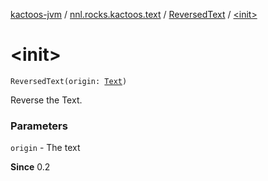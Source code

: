 [kactoos-jvm](../../index.md) / [nnl.rocks.kactoos.text](../index.md) / [ReversedText](index.md) / [&lt;init&gt;](./-init-.md)

# &lt;init&gt;

`ReversedText(origin: `[`Text`](../../nnl.rocks.kactoos/-text/index.md)`)`

Reverse the Text.

### Parameters

`origin` - The text

**Since**
0.2

